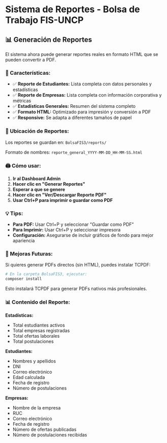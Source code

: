 # Sistema de Reportes - Bolsa de Trabajo FIS-UNCP

## 📊 Generación de Reportes

El sistema ahora puede generar reportes reales en formato HTML que se pueden convertir a PDF.

### 🚀 Características:

- ✅ **Reporte de Estudiantes:** Lista completa con datos personales y estadísticas
- ✅ **Reporte de Empresas:** Lista completa con información corporativa y métricas
- ✅ **Estadísticas Generales:** Resumen del sistema completo
- ✅ **Formato HTML:** Optimizado para impresión y conversión a PDF
- ✅ **Responsive:** Se adapta a diferentes tamaños de papel

### 📁 Ubicación de Reportes:

Los reportes se guardan en: `BolsaFIS3/reports/`

Formato de nombres: `reporte_general_YYYY-MM-DD_HH-MM-SS.html`

### 🖨️ Cómo usar:

1. **Ir al Dashboard Admin**
2. **Hacer clic en "Generar Reportes"**
3. **Esperar a que se genere**
4. **Hacer clic en "Ver/Descargar Reporte PDF"**
5. **Usar Ctrl+P para imprimir o guardar como PDF**

### 💡 Tips:

- **Para PDF:** Usar Ctrl+P y seleccionar "Guardar como PDF"
- **Para Imprimir:** Usar Ctrl+P y seleccionar impresora
- **Configuración:** Asegurarse de incluir gráficos de fondo para mejor apariencia

### 🔧 Mejoras Futuras:

Si quieres generar PDFs directos (sin HTML), puedes instalar TCPDF:

```bash
# En la carpeta BolsaFIS3, ejecutar:
composer install
```

Esto instalará TCPDF para generar PDFs nativos más profesionales.

### 📊 Contenido del Reporte:

**Estadísticas:**
- Total estudiantes activos
- Total empresas registradas  
- Total ofertas laborales
- Total postulaciones

**Estudiantes:**
- Nombres y apellidos
- DNI
- Correo electrónico
- Edad calculada
- Fecha de registro
- Número de postulaciones

**Empresas:**
- Nombre de la empresa
- RUC
- Correo electrónico
- Fecha de registro
- Número de ofertas publicadas
- Número de postulaciones recibidas
